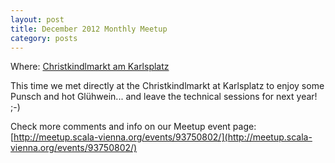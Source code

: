 ```yaml
---
layout: post
title: December 2012 Monthly Meetup
category: posts
---
```


Where: [Christkindlmarkt am Karlsplatz](https://www.google.at/search?q=Christkindlmarkt+am+Karlsplatz&hl=en&tbo=d&rlz=1C1CHFA_enAT484AT484&source=lnms&tbm=isch&sa=X&ei=oeMXUYXpEtDSsgaKpIGgDw&ved=0CAoQ_AUoAA&biw=1209&bih=1346)

This time we met directly at the Christkindlmarkt at Karlsplatz to enjoy some Punsch and hot Glühwein... and leave the technical sessions for next year! ;-)

Check more comments and info on our Meetup event page:<br/>
[http://meetup.scala-vienna.org/events/93750802/](http://meetup.scala-vienna.org/events/93750802/)
